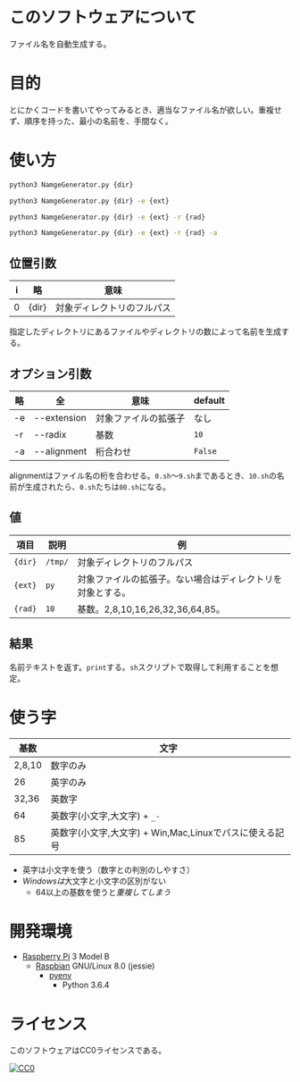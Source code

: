 ﻿# このソフトウェアについて

ファイル名を自動生成する。

# 目的

とにかくコードを書いてやってみるとき、適当なファイル名が欲しい。重複せず、順序を持った、最小の名前を、手間なく。

# 使い方

```sh
python3 NamgeGenerator.py {dir}
```
```sh
python3 NamgeGenerator.py {dir} -e {ext}
```
```sh
python3 NamgeGenerator.py {dir} -e {ext} -r {rad}
```
```sh
python3 NamgeGenerator.py {dir} -e {ext} -r {rad} -a
```

## 位置引数

i|略|意味
-|--|----
0|{dir}|対象ディレクトリのフルパス

指定したディレクトリにあるファイルやディレクトリの数によって名前を生成する。

## オプション引数

略|全|意味|default|
--|--|----|-------|
-e|--extension|対象ファイルの拡張子|なし
-r|--radix|基数|`10`
-a|--alignment|桁合わせ|`False`

alignmentはファイル名の桁を合わせる。`0.sh`〜`9.sh`まであるとき、`10.sh`の名前が生成されたら、`0.sh`たちは`00.sh`になる。

## 値

項目|説明|例
----|----|--
`{dir}`|`/tmp/`|対象ディレクトリのフルパス
`{ext}`|`py`|対象ファイルの拡張子。ない場合はディレクトリを対象とする。
`{rad}`|`10`|基数。2,8,10,16,26,32,36,64,85。

## 結果

名前テキストを返す。`print`する。`sh`スクリプトで取得して利用することを想定。

# 使う字

基数|文字
----|----
2,8,10|数字のみ
26|英字のみ
32,36|英数字
64|英数字(小文字,大文字) + `_-`
85|英数字(小文字,大文字) + Win,Mac,Linuxでパスに使える記号

* 英字は小文字を使う（数字との判別のしやすさ）
* *Windowsは*大文字と小文字の区別がない
    * 64以上の基数を使うと*重複してしまう*

# 開発環境

* [Raspberry Pi](https://ja.wikipedia.org/wiki/Raspberry_Pi) 3 Model B
    * [Raspbian](https://www.raspberrypi.org/downloads/raspbian/) GNU/Linux 8.0 (jessie)
        * [pyenv](http://ytyaru.hatenablog.com/entry/2019/01/06/000000)
            * Python 3.6.4

# ライセンス

このソフトウェアはCC0ライセンスである。

[![CC0](http://i.creativecommons.org/p/zero/1.0/88x31.png "CC0")](http://creativecommons.org/publicdomain/zero/1.0/deed.ja)

